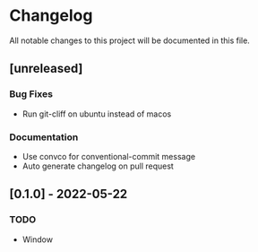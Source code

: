 # Changelog

All notable changes to this project will be documented in this file.

## [unreleased]

### Bug Fixes

- Run git-cliff on ubuntu instead of macos

### Documentation

- Use convco for conventional-commit message
- Auto generate changelog on pull request

## [0.1.0] - 2022-05-22

### TODO

- Window

<!-- generated by git-cliff -->
